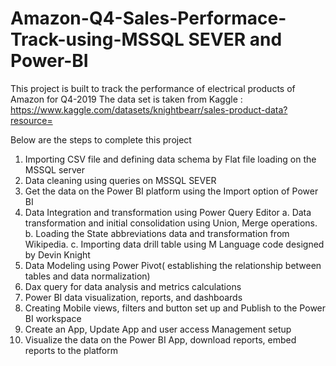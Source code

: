 # Amazon-Q4-Sales-Performace-Track-using-MSSQL SEVER and Power-BI

This project is built to track the performance of electrical products of Amazon for Q4-2019
The data set is taken from Kaggle :
https://www.kaggle.com/datasets/knightbearr/sales-product-data?resource=

Below are the steps to complete this project

1. Importing CSV file and defining data schema by Flat file loading on the MSSQL server
2. Data cleaning using queries on MSSQL SEVER
3. Get the data on the Power BI platform using the Import option of Power BI
4. Data Integration and transformation using Power Query Editor
  a. Data transformation and initial consolidation using Union, Merge operations. 
  b. Loading the State abbreviations data and transformation from Wikipedia.
  c. Importing data drill table using M Language code designed by Devin Knight
5. Data Modeling using Power Pivot( establishing the relationship between tables and data normalization)
6. Dax query for data analysis and metrics calculations
7. Power BI data visualization, reports, and dashboards
8. Creating Mobile views, filters and button set up and Publish to the Power BI workspace
9. Create an App, Update App and user access Management setup
10. Visualize the data on the Power BI App, download reports, embed reports to the platform

 
